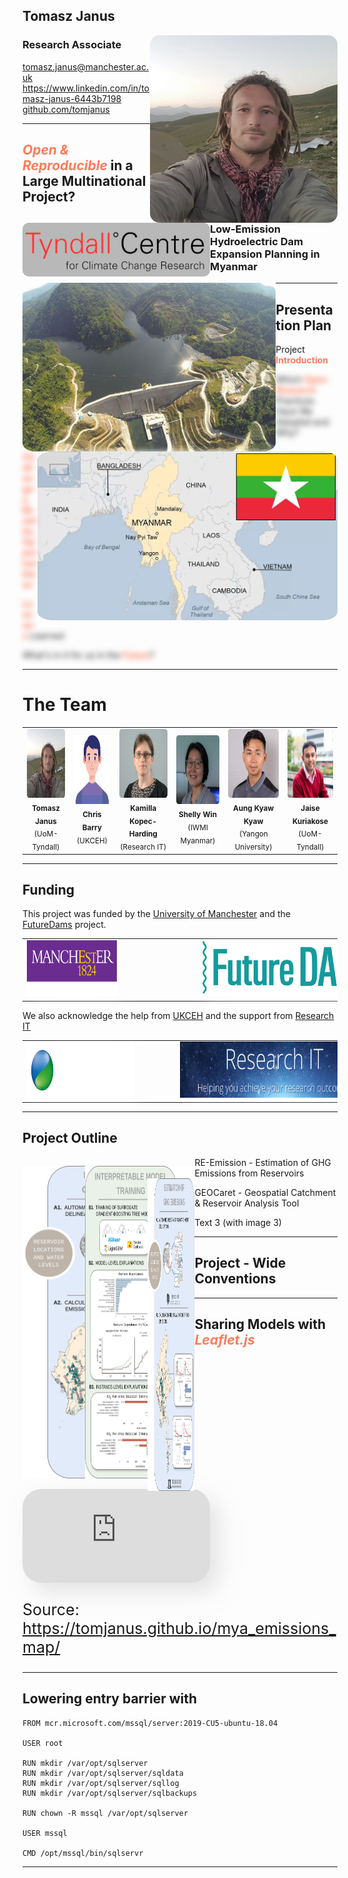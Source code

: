 
## Tomasz Janus
<style>
    .img.rounded {
        border-radius: 5%;
        box-shadow: 5px 5px 15px rgba(255, 255, 255, 0.2);
    }
</style>
<img src="images/tomasz-cropped.jpg" class="img custom rounded" style="float: right; align-items: center;" width="300"/>

### Research Associate
<img src="images/tyndall_logo-cropped-small.jpg" 
style="float: left; align-items: center; border-radius: 10px; box-shadow: 2px 2px 10px rgba(255, 255, 255, 0.4);" 
width="300"/>

<!-- .slide: style="text-align: left;"> -->
<link rel="stylesheet" href="https://cdn.jsdelivr.net/gh/devicons/devicon@v2.14.0/devicon.min.css">

<i class="fas fa-envelope"></i>  tomasz.janus@manchester.ac.uk<br>
<i class="devicon-linkedin-plain"></i> https://www.linkedin.com/in/tomasz-janus-6443b7198<br>
<i class="fas fa-github"></i><a href="https://github.com/tomjanus"> github.com/tomjanus</a>

---

<!-- .slide: style="text-align: center;"> -->
<h2> <i style="color: #FF7A59">Open & Reproducible</i> in a Large Multinational Project? </h2>
<h3 class="r-fit-text"> Low-Emission Hydroelectric Dam Expansion Planning in Myanmar </h3>
<img src="images/upper_paunglaung.jpg" 
    style="float: left; border-radius: 5%; box-shadow: 0px 0px 10px rgba(255, 255, 255, 1)" height="270">
<img src="images/myanmar.webp" 
    style="float: right; border-radius: 5%; box-shadow: 0px 0px 10px rgba(255, 255, 255, 1)" height="270">

---

## Presentation Plan

<style>
  .fragment.blur {
    filter: blur(5px);
  }
  .fragment.blur.visible {
    filter: none;
  }
</style>
<section>
  <p>Project <b style="color: #FF7A59">Introduction</b></p>
  <p class="fragment custom blur">Which <b style="color: #FF7A59">Open Research</b> Practices Have We Adopted and Why?</p>
  <p class="fragment custom blur"><b style="color: #FF7A59">Challenges, Benefits, Opportunitiess</b></p>
  <p class="fragment custom blur"><b style="color: #FF7A59">Lessons</b> Learned</p>
  <p class="fragment custom blur">What's in it for us in the <b style="color: #FF7A59">Future</b>?</p>
</section>

---

# The Team
<!-- .slide: style="text-align: center; font-size: 30px"> -->
<style>
    img.faces {
    width: 110px;
    height: 110px;
    border-radius: 5%;
    }
</style>
<table>
  <tr>
    <td align="center"><img class="img custom faces" src="images/tomasz-cropped.jpg" alt=""/><br /><sub><b>Tomasz Janus</b> (UoM-Tyndall)</sub><br /></td>
    <td align="center"><img class="img custom faces" src="images/boy.png" alt=""/><br /><sub><b>Chris Barry</b> (UKCEH)</sub><br /></td>
    <td align="center"><img class="img custom faces" src="images/kamilla-cropped.jpg" alt=""/><br /><sub><b>Kamilla Kopec-Harding</b> (Research IT)</sub><br /></td>
    <td align="center"><img class="img custom faces" src="images/shelly-cropped.jpg" alt=""/><br /><sub><b>Shelly Win </b> (IWMI Myanmar)</sub><br /></td>
    <td align="center"><img class="img custom faces" src="images/jojo-cropped.jpg" alt=""/><br /><sub><b>Aung Kyaw Kyaw </b> (Yangon University)</sub><br /></td>
    <td align="center"><img class="img custom faces" src="images/jaise-cropped.jpg" alt=""/><br /><sub><b>Jaise Kuriakose</b> (UoM-Tyndall)</sub><br /></td>
  </tr>
</table>

---

## Funding

This project was funded by the [University of Manchester](https://www.manchester.ac.uk/) and the [FutureDams](https://www.futuredams.org/) project.

<table style="border: 0px hidden white;margin-left:auto;margin-right:auto;">
  <tr>
<td align="center"><a href="https://www.manchester.ac.uk/"><img src="images/TAB_col_background.png" 
style="margin: 0px 0px 0px 0px; box-shadow: 10px 10px 25px rgba(255, 255, 255, 0.25)"
height="90px;" alt=""/></td>
<td align="center"><a href="https://www.futuredams.org/"><img src="images/future-dams-logo.png" 
style="margin: 0px 0px 0px 120px; box-shadow: 10px 10px 25px rgba(255, 255, 255, 0.4)"
height="90px;" alt=""/></td>
  </tr>
</table>

We also acknowledge the help from [UKCEH](https://www.ceh.ac.uk/) and the support from [Research IT](https://research-it.manchester.ac.uk/)
<table style="border: 0px hidden white;margin-left:auto;margin-right:auto;">
  <tr>
<td align="center"><a href="https://www.ceh.ac.uk/"><img src="images/UKCEH-Logo_Long_WhiteOut_RGB-Transparent.png" 
style="margin: 0px 0px 0px 0px; box-shadow: 10px 10px 25px rgba(255, 255, 255, 0.25)"
height="90px;" alt=""/></td>
<td align="center"><a href="https://research-it.manchester.ac.uk/"><img src="images/research-it-logo.png" 
style="margin: 0px 0px 0px 60px; box-shadow: 10px 10px 25px rgba(255, 255, 255, 0.25)"
height="90px;" alt=""/></td>
  </tr>
</table>

---

## Project Outline
<!-- .slide: style="text-align: center; font-size: 30px"> -->
<style>
    .image-float {
        float: left;
        position: relative;
        };
    .reveal .content-aside {
        margin-right: 0px;
        margin-left: 0px;
        font-size: 10px;
        padding-left: 0px;
        float: right;
        }
</style>

  <div class="image-float">
    <p class="reveal r-vstack fragment current-visible" data-fragment-index="1" style="position: relative; left: 0; top: 0;">
        <img src="images/graphical_abstract_openresearch_left.drawio.png" height="500vh"/></p>
    <p class="reveal r-vstack fragment current-visible" data-fragment-index="2" style="position:absolute; left:100px; top:0px;">
        <a href="image2.jpg"><img src="images/graphical_abstract_openresearch_middle.drawio.png" height="500vh"/></a></p>
    <p class="reveal r-vstack fragment" data-fragment-index="3" style="position:absolute; left:200px; top:20px;">
        <a href="image3.jpg"><img src="images/graphical_abstract_openresearch_left.drawio.png" height="500vh"/></a></p>
  </div>

  <div>
    <p class="fragment fade-down" data-fragment-index="1">RE-Emission - Estimation of GHG Emissions from Reservoirs</p>
    <p class="fragment fade-down" data-fragment-index="1">GEOCaret - Geospatial Catchment & Reservoir Analysis Tool</p>
    <p class="fragment" data-fragment-index="3">Text 3 (with image 3)</p>
  </div>

---

## Project - Wide Conventions

---

<h2>Sharing Models with <i style="color: #FF7A59">Leaflet.js</i></h2>

<iframe class="r-stretch" 
style="border-radius: 30px; box-shadow: 15px 15px 35px rgba(180, 180, 180, 0.35);"
src="https://tomjanus.github.io/mya_emissions_map/" frameborder="0" allowfullscreen>
</iframe>
<style>
  .left {
    text-align: left;
  }
</style>
<p style="font-size: 25px">Source: <a href="https://tomjanus.github.io/mya_emissions_map/">  https://tomjanus.github.io/mya_emissions_map/</a></p>

---

<!-- Place this in your header -->
<link rel="stylesheet" href="https://cdn.jsdelivr.net/gh/devicons/devicon@v2.14.0/devicon.min.css">

## Lowering entry barrier with <i class="devicon-docker-plain-wordmark"></i>

<pre><code data-line-numbers="1|3|5-8|10|12|14">FROM mcr.microsoft.com/mssql/server:2019-CU5-ubuntu-18.04

USER root

RUN mkdir /var/opt/sqlserver
RUN mkdir /var/opt/sqlserver/sqldata
RUN mkdir /var/opt/sqlserver/sqllog
RUN mkdir /var/opt/sqlserver/sqlbackups

RUN chown -R mssql /var/opt/sqlserver

USER mssql

CMD /opt/mssql/bin/sqlservr
</pre></code>

---